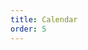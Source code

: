 ```yaml
---
title: Calendar
order: 5
---
```


<div class="calendly-inline-widget" data-url="https://calendly.com/hazelweakly/connect?hide_event_type_details=1" style="min-width:320px;height:1100px;"></div>
<script data-helmet="calendly-widget" src="https://assets.calendly.com/assets/external/widget.js" async></script>
